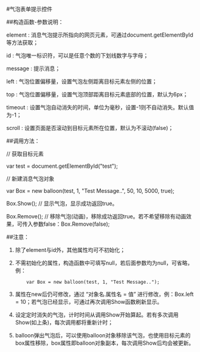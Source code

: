 #气泡表单提示控件

##构造函数-参数说明：

element	: 消息气泡提示所指向的网页元素，可通过document.getElementById等方法获取；

id		: 气泡唯一标识符，可以是任意个数的下划线数字与字母；

message	: 提示消息；

left	: 气泡位置偏移量，设置气泡左侧距离目标元素左侧的位置；

top		: 气泡位置偏移量，设置气泡顶部距离目标元素底部的位置，默认为6px；

timeout	: 设置气泡自动消失的时间，单位为毫秒，设置-1则不自动消失。默认值为-1；

scroll	: 设置页面是否滚动到目标元素所在位置，默认为不滚动(false)；

##调用方法：

// 获取目标元素

var test = document.getElementById("test"); 

// 新建消息气泡对象

var Box = new balloon(test, 1, "Test Message..", 50, 10, 5000, true); 

Box.Show(); // 显示气泡，显示成功返回true。

Box.Remove(); // 移除气泡(动画)，移除成功返回true。若不希望移除有动画效果，可传入参数false：Box.Remove(false);

##注意：

1. 除了element与id外，其他属性均可不初始化；

2. 不需初始化的属性，构造函数中可填写null，若后面参数均为null，可省略，例：

	```
		var Box = new balloon(test, 1, "Test Message..");
	```
	
3. 属性在new后仍可修改，通过 “对象名.属性名 = 值” 进行修改，例：Box.left = 10；若气泡已经显示，可通过再次调用Show函数刷新显示。

4. 设定定时消失的气泡，计时时间从调用Show开始算起。若有多次调用Show(如上条)，每次调用都将重新计时；

5. balloon弹出气泡后，可以使用balloon对象移除该气泡，也使用目标元素的box属性移除，box属性即balloon对象副本，每次调用Show后均会被更新。
